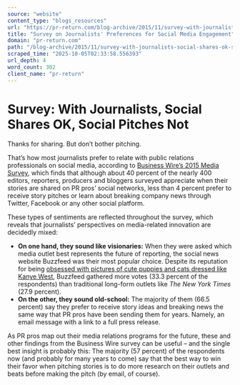 ```yaml
---
source: "website"
content_type: "blogs_resources"
url: "https://pr-return.com/blog-archive/2015/11/survey-with-journalists-social-shares-ok-social-pitches-not"
title: "Survey on Journalists' Preferences for Social Media Engagement"
domain: "pr-return.com"
path: "/blog-archive/2015/11/survey-with-journalists-social-shares-ok-social-pitches-not"
scraped_time: "2025-10-05T02:33:58.556393"
url_depth: 4
word_count: 302
client_name: "pr-return"
---
```


# Survey: With Journalists, Social Shares OK, Social Pitches Not

Thanks for sharing. But don’t bother pitching.

That’s how most journalists prefer to relate with public relations professionals on social media, according to [Business Wire’s 2015 Media Survey](http://go.businesswire.com/2015-business-wire-media-survey-results?utm_source=BusinessWire&utm_medium=BWRelease&utm_campaign=BW_PR&utm_content=bw2015mediasurvey), which finds that although about 40 percent of the nearly 400 editors, reporters, producers and bloggers surveyed appreciate when their stories are shared on PR pros’ social networks, less than 4 percent prefer to receive story pitches or learn about breaking company news through Twitter, Facebook or any other social platform.

These types of sentiments are reflected throughout the survey, which reveals that journalists’ perspectives on media-related innovation are decidedly mixed:

*   **On one hand, they sound like visionaries:** When they were asked which media outlet best represents the future of reporting, the social news website Buzzfeed was their most popular choice. Despite its reputation for being [obsessed with pictures of cute puppies and cats dressed like Kanye West](http://www.theguardian.com/media/2013/jan/06/buzzfeed-social-news-open-uk), Buzzfeed gathered more votes (33.3 percent of the respondents) than traditional long-form outlets like _The New York Times_ (27.9 percent).
*   **On the other, they sound old-school:** The majority of them (66.5 percent) say they prefer to receive story ideas and breaking news the same way that PR pros have been sending them for years. Namely, an email message with a link to a full press release.

As PR pros map out their media relations programs for the future, these and other findings from the Business Wire survey can be useful – and the single best insight is probably this: The majority (57 percent) of the respondents now (and probably for many years to come) say that the best way to win their favor when pitching stories is to do more research on their outlets and beats before making the pitch (by email, of course).